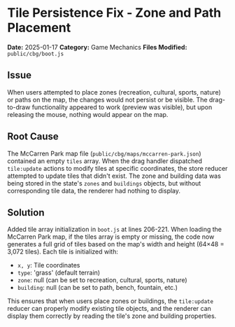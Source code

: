 # Tile Persistence Fix - Zone and Path Placement

**Date:** 2025-01-17
**Category:** Game Mechanics
**Files Modified:** `public/cbg/boot.js`

## Issue
When users attempted to place zones (recreation, cultural, sports, nature) or paths on the map, the changes would not persist or be visible. The drag-to-draw functionality appeared to work (preview was visible), but upon releasing the mouse, nothing would appear on the map.

## Root Cause
The McCarren Park map file (`public/cbg/maps/mccarren-park.json`) contained an empty `tiles` array. When the drag handler dispatched `tile:update` actions to modify tiles at specific coordinates, the store reducer attempted to update tiles that didn't exist. The zone and building data was being stored in the state's `zones` and `buildings` objects, but without corresponding tile data, the renderer had nothing to display.

## Solution
Added tile array initialization in `boot.js` at lines 206-221. When loading the McCarren Park map, if the tiles array is empty or missing, the code now generates a full grid of tiles based on the map's width and height (64×48 = 3,072 tiles). Each tile is initialized with:
- `x, y`: Tile coordinates
- `type`: 'grass' (default terrain)
- `zone`: null (can be set to recreation, cultural, sports, nature)
- `building`: null (can be set to path, bench, fountain, etc.)

This ensures that when users place zones or buildings, the `tile:update` reducer can properly modify existing tile objects, and the renderer can display them correctly by reading the tile's zone and building properties.
